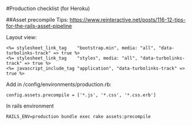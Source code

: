 #Production checklist (for Heroku)

##Asset precompile
Tips:
https://www.reinteractive.net/posts/116-12-tips-for-the-rails-asset-pipeline

Layout view:
```
<%= stylesheet_link_tag    "bootstrap.min", media: "all", "data-turbolinks-track" => true %>
<%= stylesheet_link_tag    "styles", media: "all", "data-turbolinks-track" => true %>
<%= javascript_include_tag "application", "data-turbolinks-track" => true %>
```
Add in /config/environments/production.rb:
```
config.assets.precompile = ['*.js', '*.css', '*.css.erb']
```

In rails environment
```
RAILS_ENV=production bundle exec rake assets:precompile
```
